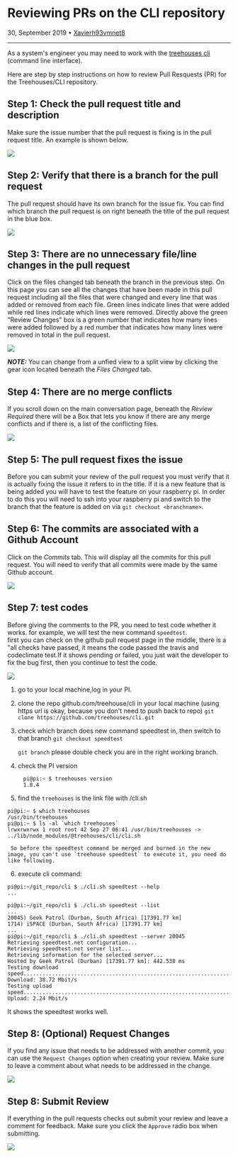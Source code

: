 # Reviewing PRs on the CLI repository

30, September 2019 • [Xavierh93](https://github.com/xavierh93)[vmnet8](https://github.com/vmnet8)

---

As a system's engineer you may need to work with the [treehouses cli](https://github.com/treehouses/cli) (command line interface). 

Here are step by step instructions on how to review Pull Resquests (PR) for the Treehouses/CLI repository.

## Step 1: Check the pull request title and description

Make sure the issue number that the pull request is fixing is in the pull request title. An example is shown below.

![](images/20190930-prtitle.png)


## Step 2: Verify that there is a branch for the pull request

 The pull request should have its own branch for the issue fix. You can find which branch the pull request is on right beneath the title of the pull request in the blue box.

![](images/20190930-branchpr.png)

## Step 3: There are no unnecessary file/line changes in the pull request

Click on the files changed tab beneath the branch in the previous step. On this page you can see all the changes that have been made in this pull request including all the files that were changed and every line that was added or removed from each file. Green lines indicate lines that were added while red lines indicate which lines were removed. Directly above the green "Review Changes" box is a green number that indicates how many lines were added followed by a red number that indicates how many lines were removed in total in the pull request.

![](images/20190930-fileschanged.png)

_**NOTE:**_ You can change from a unfied view to a split view by clicking the gear icon located beneath the *Files Changed* tab.

## Step 4: There are no merge conflicts

If you scroll down on the main conversation page, beneath the *Review Required* there will be a Box that lets you know if there are any merge conflicts and if there is, a list of the conflicting files.

![](images/20190930-mergeconflicts.png)


## Step 5: The pull request fixes the issue

Before you can submit your review of the pull request you must verify that it is actually fixing the issue it refers to in the title. If it is a new feature that is being added you will have to test the feature on your raspberry pi. In order to do this you will need to ssh into your raspberry pi and switch to the branch that the feature is added on via `git checkout <branchname>`.

## Step 6: The commits are associated with a Github Account

Click on the *Commits* tab. This will  display all the commits for this pull request. You will need to verify that all commits were made by the same Github account.

![](images/20190930-commits.png)

## Step 7: test codes
Before giving the comments to the PR, you need to test code whether it works.
for example, we will test the new command `speedtest`.  
first you can check on the github pull request page in the middle, there is a "all checks have passed, it means the code passed the travis and codeclimate test.If it shows pending or failed, you just wait the developer to fix the bug first, then you continue to test the code. 

![](images/20191002-check_travis.jpg) 

1.  go to your local machine,log in your PI.
2.  clone the repo github.com/treehouse/cli in your local machine (using https url is okay, because you don't need to push back to repo)
  `git clone https://github.com/treehouses/cli.git`
3. check which branch does new command speedtest in, then switch to that branch
   `git checkout speedtest`
  
   `git branch`
    please double check you are in the right working branch.
4.  check the PI version
```
     pi@pi:~ $ treehouses version
     1.8.4
```
5. find the `treehouses` is the link file with /cli.sh
```
pi@pi:~ $ which treehouses
/usr/bin/treehouses
pi@pi:~ $ ls -al `which treehouses`
lrwxrwxrwx 1 root root 42 Sep 27 06:41 /usr/bin/treehouses -> ../lib/node_modules/@treehouses/cli/cli.sh
```
     So before the speedtest command be merged and burned in the new image, you can't use `treehouse speedtest` to execute it, you need do like following.
6.  execute cli command:
```
pi@pi:~/git_repo/cli $ ./cli.sh speedtest --help
...

pi@pi:~/git_repo/cli $ ./cli.sh speedtest --list
...
20045) Geek Patrol (Durban, South Africa) [17391.77 km]
1714) iSPACE (Durban, South Africa) [17391.77 km]
...
pi@pi:~/git_repo/cli $ ./cli.sh speedtest --server 20045
Retrieving speedtest.net configuration...
Retrieving speedtest.net server list...
Retrieving information for the selected server...
Hosted by Geek Patrol (Durban) [17391.77 km]: 442.538 ms
Testing download speed................................................................................
Download: 38.72 Mbit/s
Testing upload speed......................................................................................................
Upload: 2.24 Mbit/s 
```
   It shows the speedtest works well.
     
## Step 8: (Optional) Request Changes

If you find any issue that needs to be addressed with another commit, you can use the `Request Changes` option when creating your review. Make sure to leave a comment about what needs to be addressed in the change. 

![](images/20190930-requestchanges.png)

## Step 8: Submit Review

If everything in the pull requests checks out submit your review and leave a comment for feedback. Make sure you click the `Approve` radio box when submitting.

![](images/20190930-approve.png)
